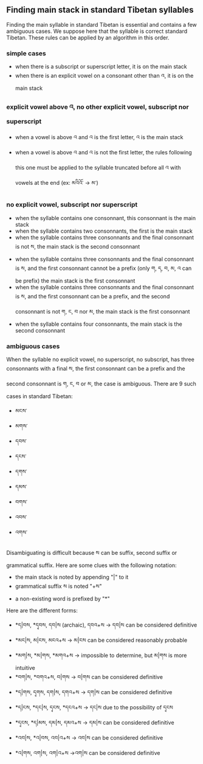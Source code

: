 ## Finding main stack in standard Tibetan syllables

Finding the main syllable in standard Tibetan is essential and contains a few ambiguous cases. We suppose here that the syllable is correct standard Tibetan. These rules can be applied by an algorithm in this order.

### simple cases

- when there is a subscript or superscript letter, it is on the main stack
- when there is an explicit vowel on a consonant other than འ, it is on the main stack

### explicit vowel above འ, no other explicit vowel, subscript nor superscript

- when a vowel is above འ and འ is the first letter, འ is the main stack
- when a vowel is above འ and འ is not the first letter, the rules following this one must be applied to the syllable truncated before all འ with vowels at the end (ex: མའིའོ་ -> མ་)

### no explicit vowel, subscript nor superscript

- when the syllable contains one consonnant, this consonnant is the main stack
- when the syllable contains two consonnants, the first is the main stack
- when the syllable contains three consonnants and the final consonnant is not ས, the main stack is the second consonnant
- when the syllable contains three consonnants and the final consonnant is ས, and the first consonnant cannot be a prefix (only ག, ད, བ, མ, འ can be prefix) the main stack is the first consonnant
- when the syllable contains three consonnants and the final consonnant is ས, and the first consonnant can be a prefix, and the second consonnant is not ག, ང, བ nor མ, the main stack is the first consonnant
- when the syllable contains four consonnants, the main stack is the second consonnant

### ambiguous cases

When the syllable no explicit vowel, no superscript, no subscript, has three consonnants with a final ས, the first consonnant can be a prefix and the second consonnant is ག, ང, བ or མ, the case is ambiguous. There are 9 such cases in standard Tibetan:

- མངས་
- མགས་
- དབས་
- དངས་
- དགས་
- དམས་
- བགས་
- འབས་
- འགས་

Disambiguating is difficult because ས can be suffix, second suffix or grammatical suffix. Here are some clues with the following notation: 

- the main stack is noted by appending "|" to it
- grammatical suffix ས is noted "+ས"
- a non-existing word is prefixed by "*"

Here are the different forms:

- *ད|བས, *དྭབས, དབ|ས (archaic), དབའ+ས -> དབ|ས can be considered definitive
- *མང|ས, མ|ངས, མངའ+ས -> མ|ངས can be considered reasonably probable
- *མག|ས, *མ|གས, *མགའ+ས -> impossible to determine, but མ|གས is more intuitive
- *བག|ས, *བགའ+ས, བ|གས -> བ|གས can be considered definitive
- *ད|གས, དྭགས, དག|ས, དགའ+ས -> དག|ས can be considered definitive
- *ད|ངས, *དང|ས, དྭངས, *དངའ+ས -> དང|ས due to the possibility of དྭངས
- *དྭངས, *ད|མས, དམ|ས, དམའ+ས -> དམ|ས can be considered definitive
- *འབ|ས, *འ|བས, འབ|འ+ས -> འབ|ས can be considered definitive
- *འ|གས, འག|ས, འག|འ+ས ->འག|ས can be considered definitive
